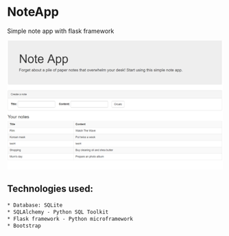 # NoteApp
Simple note app with flask framework

![Screenshot of note app](https://github.com/MartaGolabek/NoteApp/blob/master/note_app_screen.PNG)

## Technologies used:
	* Database: SQLite
	* SQLAlchemy - Python SQL Toolkit
	* Flask framework - Python microframework
	* Bootstrap



